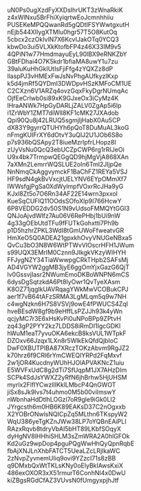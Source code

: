 uN0Ps0ugXzdFyXXDsIhrUKT3zWnaRkiK
z4xWlNxu5BrFhiXyiqrtwEoJcmnhhiiu
PUSEKeMPQQwanRd5gQDtIFSYWwtgxutH
nEjb544XIlygXTMIu0hgr57T5O8KutOq
5cbcx2czOkIvlN7X6KcvIJakOTq0YCQ3
kbwDo3ui5VLXkKtofbFP4z46X33IM9v5
4QPiN1w77HmdmayuEyL90lBX9eRNKZbY
GBtFDhai4O7K5kdr1bfiaMA8uwY1u7zu
39aluKuHhGkIUtIsFjiFfg4zYQXZz8dP
llaspPJ3vHMExFwJsNvPhgAUfkyzlKxp
k5d4jmRf5QYDmI3DWDpvHSzKMFoCM1UE
C2CXzn6V1ARZq4ovzGqxFkyDgrNUmqAc
OjfEeCrlwb0si89xK9GJxeOx3iCyMz4K
lHraANWk7HpGyDARLjZALV0ZgAp5i6Ip
i1ZrWbY1ZMT7diWlI8KF1cMK27JXAdob
Qpi90Qu8j42LRUQ5sgmjljHabX0Au5CP
dX83Y9gyrrQTUHYh6pQoT8DuMuAL3koG
nFmgKUIFrXY6dOtvY3uQIJ2U1JOb6S8o
p7s936bQSApy2T8iueMzrlpfrLHopz8I
zUyVsNu0QcQ3ebUCZpCWP6rg1rRIJeOi
U9x4bk7TrmpwQEGgQD9hjMgVjA868XAn
7aXMn2LemrrWQSLUE2oIn6Tml2JIjpQe
NnNmqCkAggvymckF1BaChFZ1REYa5VSJ
HF9sdN4gkBvVxcjtUELYNV6EYpOMmXf7
IWWsfgjPgSa0XdWylmpfVOxrRcJHa9yG
KJxl8Zt5o7O6Rn34AF22E14wrn3pxxol
KueSqCUFIQ11OOdsSOfoXlp9I766HcwY
6P8VEDDG2dv50S1N9vUdsoFMMQYtGGl3
QNJoAjvdWlfz7Au06V6RePHbj1bUi9nW
4g33gOEbUtdTFu9fFUTkGohxtti7Ph9b
p1D5hzhrZPKL3WdI8tGmUWoFfweatvGR
HmXeO5Q0ADEA21gpxkhOvyVNUGeNBxa5
QvCu3bO3N8W6WtPTWvVlOscrHFH1JWum
s99UQX3EMrIM0Cznn9JIkgkVKzyWIHYH
FFJygNZY34TiaWwwpgCRkTHpb2SAFsMj
AD4VGYW2ggMB3jyE6ggOmYjxGazG6QjT
lv0GssvjIasr2NWumEmoDKBoWNPN6mCS
6dysDgSqtzkdA6Pt8lyOwr1QvTyeXAsm
K8OZ71jqgIkUAVRqagYWkMwVCOBukCPJ
aer1f7vB64tAFzSRMA3LgMLqm5q9w7NH
c4wgNzkn6H7S8VSVj9owE4fPWUCS4ZqI
hveBEsdW8gf9b9eHffLsPZJJh93k4yWn
qcjyMC7r3E6xHsKvPi0uNPoBPp9ZPtvH
zq43gP2PYY2kz7LDDS8iRmDI1IgcGDKl
hWuM1eaT7yvuOKA6ekcB8ksVUL1WTpkF
DZOxv66Jzqx1LXn8r5WlkEkQfdQjbIoC
DwF0XBUTPIBA87XRczTOKzAbvm9RgJZ2
k70hrz6f9CRl6rYmCWEQlYRPd2FqMxvf
2w1jOR4KucdnyWUhHJOlAPVAKNcZ1uiu
E5WVFxUdC8g2dTi7SfUqpM1JX7AHzDIm
SCPk4SdJsYWXZ2yRfN6jhBrhw5HjUHSM
myrlx2FlflYCwzlIIKklLMbcP4QnGWOT
jiSx8sJk9lvs7t4uhmo0M5b00viImswY
nWbnhaHdDtlhLOGzl7oR9gle9iGk0LI2
JYrgcsth6m0HB6K89EAKsD37C2nOgxxb
X2YOBrONwlsNQICpZq5MLthn6TKspyW2
WqU386yeTgKZnJWw38LP7oYQBnEAiPLI
RAzxRqvb8tdryVbAI5bHT89LKbfSOqyX
dyHgNV8lHHhiSHLM3sZmWRA2A0hlGFOk
Kd2uGz9wpDop4pguPQgWwHhQyQpnRqbE
fbAjXNJLnXhbFATCT5UeaLZcLRjlkaWC
2zNvpZyvnemUIiq9ovi9YZzcI71s8zBB
q9DMxbQxWtTKLsKNy0oElyBkIAwsKxiX
486exOXOR3xX51rmurT6ConhNI4x0DwU
kiZBgsRGdCfAZ3VUvsN0fUmgyxpjhJtf

